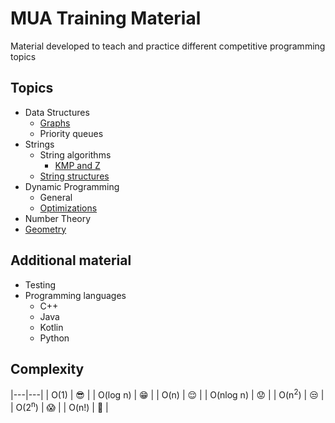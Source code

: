 # MUA Training Material

Material developed to teach and practice different competitive programming topics


## Topics

  - Data Structures
    - [Graphs][graphs]
    - Priority queues
  - Strings
    - String algorithms
      - [KMP and Z][kmp]
    - [String structures][suffix]
  - Dynamic Programming
    - General
    - [Optimizations][optimizations]
  - Number Theory
  - [Geometry][geometry]

## Additional material

  - Testing
  - Programming languages
    - C++
    - Java
    - Kotlin
    - Python

## Complexity
|---|---|
| O(1) | :sunglasses: |
| O(log n) | :grin: |
| O(n) | :relieved: |
| O(nlog n) | :worried: |
| O(n<sup>2</sup>) | :unamused: |
| O(2<sup>n</sup>) | :scream: |
| O(n!) | :fu: |


[graphs]: https://github.com/mua-uniandes/subjects_material/tree/master/Graphs
[suffix]: https://github.com/mua-uniandes/subjects_material/tree/master/Strings
[geometry]: https://github.com/mua-uniandes/subjects_material/tree/master/Geometry
[optimizations]: https://github.com/mua-uniandes/subjects_material/tree/master/dp
[kmp]: https://github.com/mua-uniandes/subjects_material/blob/master/Strings/slides/MUA_strings_kmp_z.pdf

